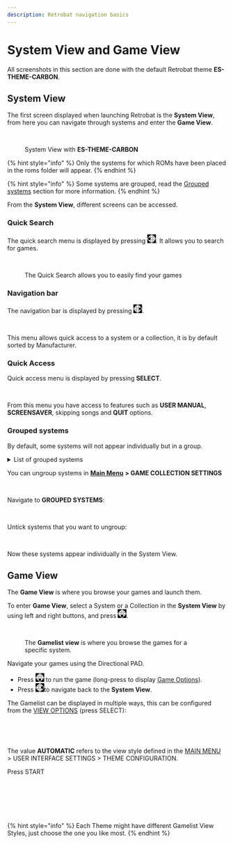 ```yaml
---
description: Retrobat navigation basics
---
```


# System View and Game View

All screenshots in this section are done with the default Retrobat theme **ES-THEME-CARBON**.

## System View

The first screen displayed when launching Retrobat is the **System View**, from here you can navigate through systems and enter the **Game View**.

<div align="left">

<figure><img src="https://i.imgur.com/pYMalry.png" alt=""><figcaption><p>System View with <strong>ES-THEME-CARBON</strong></p></figcaption></figure>

</div>

{% hint style="info" %}
Only the systems for which ROMs have been placed in the roms folder will appear.
{% endhint %}

{% hint style="info" %}
Some systems are grouped, read the [Grouped systems](system-view-and-game-view.md#grouped-systems) section for more information.
{% endhint %}

From the **System View**, different screens can be accessed.

### Quick Search&#x20;

The quick search menu is displayed by pressing ![](<../.gitbook/assets/image (43).png>). It allows you to search for games.

<div align="left">

<figure><img src="https://i.imgur.com/4jmo9se.png" alt=""><figcaption><p>The Quick Search allows you to easily find your games</p></figcaption></figure>

</div>

### Navigation bar

The navigation bar is displayed by pressing ![](<../.gitbook/assets/image (11).png>).

<div align="left">

<figure><img src="https://i.imgur.com/X1GYL7I.png" alt=""><figcaption></figcaption></figure>

</div>

This menu allows quick access to a system or a collection, it is by default sorted by Manufacturer.

### Quick Access

Quick access menu is displayed by pressing **SELECT**.

<div align="left">

<figure><img src="https://i.imgur.com/1di2p43.png" alt=""><figcaption></figcaption></figure>

</div>

From this menu you have access to features such as **USER MANUAL**, **SCREENSAVER**, skipping songs and **QUIT** options.

### Grouped systems

By default, some systems will not appear individually but in a group.

<details>

<summary>List of grouped systems</summary>

```
AMIGA
* AMIGA 4000
* AMIGA 1200
* AMIGA 500

GAME & WATCH
* LCD Games

MESS
* Adventure Vision
* TV Games
* Mega Duck
* PV-1000
* CreatiVision
* Game.com
* Game Pocket Computer
* Super Cassette Vision
* FM-7
* APF M-1000
* BBC Micro
* Arcadia 2001
* Game Master
* Astrocade
* Tutor
* TRS-80 Color Computer
* Camputers Lynx
* Super A'Can
* Gamate

MSX
* MSX
* MSX2
* MSX2+

PORTS
* Ports
* Cave Story
* Easy-RPG
* PrBoom
* Quake
```

</details>

You can ungroup systems in [**Main Menu**](main-menu.md) **> GAME COLLECTION SETTINGS**

<div align="left">

<figure><img src="https://i.imgur.com/XknAtyW.png" alt=""><figcaption></figcaption></figure>

</div>

Navigate to **GROUPED SYSTEMS**:

<div align="left">

<figure><img src="https://i.imgur.com/XksMeTo.png" alt=""><figcaption></figcaption></figure>

</div>

Untick systems that you want to ungroup:

<div align="left">

<figure><img src="https://i.imgur.com/4v2xB5r.png" alt=""><figcaption></figcaption></figure>

</div>

Now these systems appear individually in the System View.

## Game View

The **Game View** is where you browse your games and launch them.

To enter **Game View**, select a System or a Collection in the **System View** by using left and right buttons, and press ![](<../.gitbook/assets/image (25).png>).

<div align="left">

<figure><img src="https://i.imgur.com/TTC0HMH.png" alt=""><figcaption><p>The <strong>Gamelist view</strong> is where you browse the games for a specific system.</p></figcaption></figure>

</div>

Navigate your games using the Directional PAD.

* Press ![](<../.gitbook/assets/image (25).png>) to run the game (long-press to display [Game Options](game-options.md)).
* Press ![](<../.gitbook/assets/image (11).png>)to navigate back to the **System View**.

The Gamelist can be displayed in multiple ways, this can be configured from the [VIEW OPTIONS](view-options.md) (press SELECT):

<div align="left">

<figure><img src="https://i.imgur.com/AUVCOp0.png" alt=""><figcaption></figcaption></figure>

</div>

<div align="left">

<figure><img src="https://i.imgur.com/tBJzXzb.png" alt=""><figcaption></figcaption></figure>

</div>

The value **AUTOMATIC** refers to the view style defined in the [MAIN MENU](main-menu.md#user-interface-settings) > USER INTERFACE SETTINGS > THEME CONFIGURATION.

Press START

<div align="left">

<figure><img src="https://i.imgur.com/RTnQYlg.png" alt=""><figcaption></figcaption></figure>

</div>

<div align="left">

<figure><img src="https://i.imgur.com/hnXOjYm.png" alt=""><figcaption></figcaption></figure>

</div>

<div align="left">

<figure><img src="https://i.imgur.com/y59e6gz.png" alt=""><figcaption></figcaption></figure>

</div>

{% hint style="info" %}
Each Theme might have different Gamelist View Styles, just choose the one you like most.
{% endhint %}
